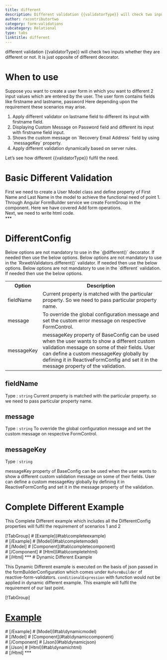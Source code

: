 ```yaml
---
title: different 
description: Different validation {{validatorType}} will check two inputs whether they are different or not. It is just opposite of different decorator.
author: rxcontributortwo
category: form-validations
subcategory: Relational
type: tabs
linktitle: different
---
```


<div class="title-bar"><p>different validation {{validatorType}} will check two inputs whether they are different or not. It is just opposite of different decorator.</p></div>

# When to use
Suppose you want to create a user form in which you want to different 2 input values which are entered by the user. The user form contains fields like firstname and lastname, password Here depending upon the requirement these scenarios may arise.

<ol>
    <li>Apply different validator on lastname field to different its input with firstname field.</li>
    <li>Displaying Custom Message on Password field and different its input with firstname field input.</li>
    <li>Shows the custom message on `Recovery Email Address` field by using `messageKey` property.</li>
    <data-scope scope="['decorator','validator']">
        <li>Apply different validation dynamically based on server rules.</li>
    </data-scope>
</ol>

Let’s see how different {{validatorType}} fulfil the need.

# Basic Different Validation
<data-scope scope="['decorator','template-driven-directives','template-driven-decorators']">
First we need to create a User Model class and define property of First Name and Last Name in the model to achieve the functional need of point 1.
<div component="app-code" key="different-add-model"></div> 
</data-scope>
Through Angular FormBuilder service we create FormGroup in the component.
Here we have covered Add form operations. 

<div component="app-code" key="different-add-component"></div> 
Next, we need to write html code.
<div component="app-code" key="different-add-html"></div> 
<div component="app-example-runner" ref-component="app-different-add"></div>
***

# DifferentConfig
<data-scope scope="['decorator']">
Below options are not mandatory to use in the `@different()` decorator. If needed then use the below options.
</data-scope>
<data-scope scope="['validator']">
Below options are not mandatory to use in the `RxwebValidators.different()` validator. If needed then use the below options.
</data-scope>
<data-scope scope="['template-driven-directives','template-driven-decorators']">
Below options are not mandatory to use in the `different` validation. If needed then use the below options.
</data-scope>

<table class="table table-bordered table-striped">
<tr><th>Option</th><th>Description</th></tr>
<tr><td><a (click)='scrollTo("#fieldName")' title="fieldName">fieldName</a></td><td>Current property is matched with the particular property. So we need to pass particular property name.</td></tr>
<tr><td><a  (click)='scrollTo("#message")' title="message">message</a></td><td>To override the global configuration message and set the custom error message on respective FormControl.</td></tr>
<tr><td><a (click)='scrollTo("#messageKey")' title="messageKey">messageKey</a></td><td>messageKey property of BaseConfig can be used when the user wants to show a different custom validation message on some of their fields. User can define a custom messageKey globally by defining it in ReactiveFormConfig and set it in the message property of the validation.</td></tr>
</table>

## fieldName 
Type :  `string` 
Current property is matched with the particular property. so we need to pass particular property name.

<div component="app-code" key="different-fieldNameExample-model"></div> 
<div component="app-example-runner" ref-component="app-different-fieldName" title="different {{validatorType}} with fieldName" key="fieldName"></div>

## message
Type :  `string` 
To override the global configuration message and set the custom message on respective FormControl.

<div component="app-code" key="different-messageExample-model"></div> 
<div component="app-example-runner" ref-component="app-different-message" title="different {{validatorType}} with message" key="message"></div>

## messageKey
Type : `string`

messageKey property of BaseConfig can be used when the user wants to show a different custom validation message on some of their fields. User can define a custom messageKey globally by defining it in ReactiveFormConfig and set it in the message property of the validation.

<div component="app-code" key="different-messageKeyExample-model"></div> 
<div component="app-example-runner" ref-component="app-different-messageKey" title="different {{validatorType}} with messageKey" key="messageKey"></div>

# Complete Different Example

This Complete Different example which includes all the DifferentConfig properties will fulfil the requirement of scenarios 1 and 2 

<div component="app-tabs" key="complete"></div>
[!TabGroup]
# [Example](#tab\completeexample)
<div component="app-example-runner" ref-component="app-different-complete"></div>
# [/Example]
<data-scope scope="['decorator','template-driven-directives','template-driven-decorators']">
# [Model](#tab\completemodel)
<div component="app-code" key="different-complete-model"></div> 
# [/Model]
</data-scope>
# [Component](#tab\completecomponent)
<div component="app-code" key="different-complete-component"></div> 
# [/Component]
# [Html](#tab\completehtml)
<div component="app-code" key="different-complete-html"></div> 
# [/Html]
***

<data-scope scope="['decorator','validator']">
# Dynamic Different Example

This Dynamic Different example is executed on the basis of json passed in the formBuilderConfiguration which comes under `RxFormBuilder` of reactive-form-validators. `conditionalExpression` with function would not be applied in dynamic different example. This example will fulfil the requirement of our last point.

<div component="app-tabs" key="dynamic"></div>

[!TabGroup]
# [Example](#tab\dynamicexample)
<div component="app-example-runner" ref-component="app-different-dynamic"></div>
# [/Example]
<data-scope scope="['decorator']">
# [Model](#tab\dynamicmodel)
<div component="app-code" key="different-dynamic-model"></div>
# [/Model]
</data-scope>
# [Component](#tab\dynamiccomponent)
<div component="app-code" key="different-dynamic-component"></div>
# [/Component]
# [Json](#tab\dynamicjson)
<div component="app-code" key="different-dynamic-json"></div>
# [/Json]
# [Html](#tab\dynamichtml)
<div component="app-code" key="different-dynamic-html"></div> 
# [/Html]
***
</data-scope>
